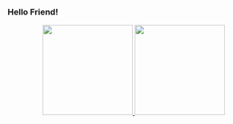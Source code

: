 ### Hello Friend!

<div align="center">
  <a href="https://github.com/korsbit">
    <img height="180em" src="https://github-readme-stats.vercel.app/api/top-langs/?username=korsbit&layout=compact&langs_count=7&theme=dark"/>
  <img height="180em" src="https://github-readme-stats.vercel.app/api?username=korsbit&show_icons=true&theme=dark&include_all_commits=true&count_private=true"/>
</div>
 
